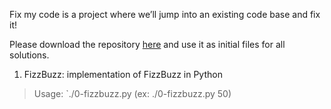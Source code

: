 Fix my code is a project where we’ll jump into an existing code base and fix it!

Please download the repository [here](https://github.com/holbertonschool/0x00-Fix_My_Code_Challenge) and use it as initial files for all solutions.

1. FizzBuzz: implementation of FizzBuzz in Python
> Usage: `./0-fizzbuzz.py <number> (ex: ./0-fizzbuzz.py 50)
